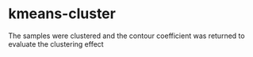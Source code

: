 # kmeans-cluster
The samples were clustered and the contour coefficient was returned to evaluate the clustering effect
